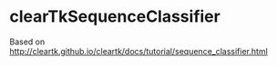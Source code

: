 # clearTkSequenceClassifier
Based on http://cleartk.github.io/cleartk/docs/tutorial/sequence_classifier.html

